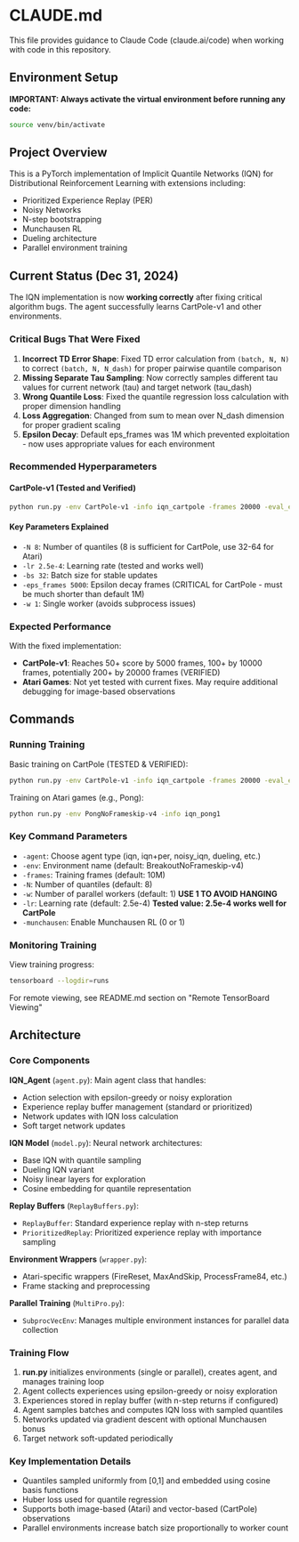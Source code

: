 # CLAUDE.md

This file provides guidance to Claude Code (claude.ai/code) when working with code in this repository.

## Environment Setup

**IMPORTANT: Always activate the virtual environment before running any code:**

```bash
source venv/bin/activate
```

## Project Overview

This is a PyTorch implementation of Implicit Quantile Networks (IQN) for Distributional Reinforcement Learning with extensions including:
- Prioritized Experience Replay (PER)
- Noisy Networks
- N-step bootstrapping
- Munchausen RL
- Dueling architecture
- Parallel environment training

## Current Status (Dec 31, 2024)

The IQN implementation is now **working correctly** after fixing critical algorithm bugs. The agent successfully learns CartPole-v1 and other environments.

### Critical Bugs That Were Fixed

1. **Incorrect TD Error Shape**: Fixed TD error calculation from `(batch, N, N)` to correct `(batch, N, N_dash)` for proper pairwise quantile comparison
2. **Missing Separate Tau Sampling**: Now correctly samples different tau values for current network (tau) and target network (tau_dash)  
3. **Wrong Quantile Loss**: Fixed the quantile regression loss calculation with proper dimension handling
4. **Loss Aggregation**: Changed from sum to mean over N_dash dimension for proper gradient scaling
5. **Epsilon Decay**: Default eps_frames was 1M which prevented exploitation - now uses appropriate values for each environment

### Recommended Hyperparameters

#### CartPole-v1 (Tested and Verified)
```bash
python run.py -env CartPole-v1 -info iqn_cartpole -frames 20000 -eval_every 5000 -N 8 -lr 2.5e-4 -bs 32 -eps_frames 5000 -w 1
```

#### Key Parameters Explained
- `-N 8`: Number of quantiles (8 is sufficient for CartPole, use 32-64 for Atari)
- `-lr 2.5e-4`: Learning rate (tested and works well)
- `-bs 32`: Batch size for stable updates
- `-eps_frames 5000`: Epsilon decay frames (CRITICAL for CartPole - must be much shorter than default 1M)
- `-w 1`: Single worker (avoids subprocess issues)

### Expected Performance

With the fixed implementation:
- **CartPole-v1**: Reaches 50+ score by 5000 frames, 100+ by 10000 frames, potentially 200+ by 20000 frames (VERIFIED)
- **Atari Games**: Not yet tested with current fixes. May require additional debugging for image-based observations

## Commands

### Running Training

Basic training on CartPole (TESTED & VERIFIED):
```bash
python run.py -env CartPole-v1 -info iqn_cartpole -frames 20000 -eval_every 5000 -N 8 -lr 2.5e-4 -bs 32 -eps_frames 5000 -w 1
```

Training on Atari games (e.g., Pong):
```bash
python run.py -env PongNoFrameskip-v4 -info iqn_pong1
```

### Key Command Parameters

- `-agent`: Choose agent type (iqn, iqn+per, noisy_iqn, dueling, etc.)
- `-env`: Environment name (default: BreakoutNoFrameskip-v4)
- `-frames`: Training frames (default: 10M)
- `-N`: Number of quantiles (default: 8)
- `-w`: Number of parallel workers (default: 1) **USE 1 TO AVOID HANGING**
- `-lr`: Learning rate (default: 2.5e-4) **Tested value: 2.5e-4 works well for CartPole**
- `-munchausen`: Enable Munchausen RL (0 or 1)

### Monitoring Training

View training progress:
```bash
tensorboard --logdir=runs
```

For remote viewing, see README.md section on "Remote TensorBoard Viewing"

## Architecture

### Core Components

**IQN_Agent** (`agent.py`): Main agent class that handles:
- Action selection with epsilon-greedy or noisy exploration
- Experience replay buffer management (standard or prioritized)
- Network updates with IQN loss calculation
- Soft target network updates

**IQN Model** (`model.py`): Neural network architectures:
- Base IQN with quantile sampling
- Dueling IQN variant
- Noisy linear layers for exploration
- Cosine embedding for quantile representation

**Replay Buffers** (`ReplayBuffers.py`):
- `ReplayBuffer`: Standard experience replay with n-step returns
- `PrioritizedReplay`: Prioritized experience replay with importance sampling

**Environment Wrappers** (`wrapper.py`):
- Atari-specific wrappers (FireReset, MaxAndSkip, ProcessFrame84, etc.)
- Frame stacking and preprocessing

**Parallel Training** (`MultiPro.py`):
- `SubprocVecEnv`: Manages multiple environment instances for parallel data collection

### Training Flow

1. **run.py** initializes environments (single or parallel), creates agent, and manages training loop
2. Agent collects experiences using epsilon-greedy or noisy exploration
3. Experiences stored in replay buffer (with n-step returns if configured)
4. Agent samples batches and computes IQN loss with sampled quantiles
5. Networks updated via gradient descent with optional Munchausen bonus
6. Target network soft-updated periodically

### Key Implementation Details

- Quantiles sampled uniformly from [0,1] and embedded using cosine basis functions
- Huber loss used for quantile regression
- Supports both image-based (Atari) and vector-based (CartPole) observations
- Parallel environments increase batch size proportionally to worker count